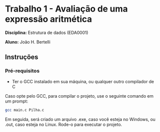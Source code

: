 # Trabalho 1 - Avaliação de uma expressão aritmética

**Disciplina:** Estrutura de dados (EDA0001)

**Aluno:** João H. Bertelli

## Instruções

### Pré-requisitos
- Ter o GCC instalado em sua máquina, ou qualquer outro compilador de C

Caso opte pelo GCC, para compilar o projeto, use o seguinte comando em um prompt:

```bash
gcc main.c Pilha.c
```

Em seguida, será criado um arquivo .exe, caso você esteja no Windows, ou .out, caso esteja no Linux. Rode-o para executar o projeto.